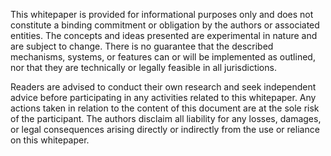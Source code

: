 This whitepaper is provided for informational purposes only and does not constitute a binding commitment or obligation by the authors or associated entities. The concepts and ideas presented are experimental in nature and are subject to change. There is no guarantee that the described mechanisms, systems, or features can or will be implemented as outlined, nor that they are technically or legally feasible in all jurisdictions.

Readers are advised to conduct their own research and seek independent advice before participating in any activities related to this whitepaper. Any actions taken in relation to the content of this document are at the sole risk of the participant. The authors disclaim all liability for any losses, damages, or legal consequences arising directly or indirectly from the use or reliance on this whitepaper.
